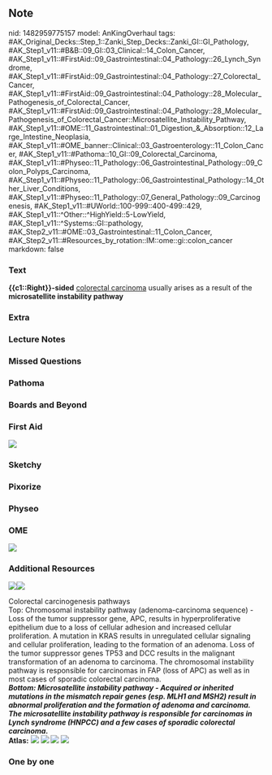 ## Note
nid: 1482959775157
model: AnKingOverhaul
tags: #AK_Original_Decks::Step_1::Zanki_Step_Decks::Zanki_GI::GI_Pathology, #AK_Step1_v11::#B&B::09_GI::03_Clinical::14_Colon_Cancer, #AK_Step1_v11::#FirstAid::09_Gastrointestinal::04_Pathology::26_Lynch_Syndrome, #AK_Step1_v11::#FirstAid::09_Gastrointestinal::04_Pathology::27_Colorectal_Cancer, #AK_Step1_v11::#FirstAid::09_Gastrointestinal::04_Pathology::28_Molecular_Pathogenesis_of_Colorectal_Cancer, #AK_Step1_v11::#FirstAid::09_Gastrointestinal::04_Pathology::28_Molecular_Pathogenesis_of_Colorectal_Cancer::Microsatellite_Instability_Pathway, #AK_Step1_v11::#OME::11_Gastrointestinal::01_Digestion_&_Absorption::12_Large_Intestine_Neoplasia, #AK_Step1_v11::#OME_banner::Clinical::03_Gastroenterology::11_Colon_Cancer, #AK_Step1_v11::#Pathoma::10_GI::09_Colorectal_Carcinoma, #AK_Step1_v11::#Physeo::11_Pathology::06_Gastrointestinal_Pathology::09_Colon_Polyps_Carcinoma, #AK_Step1_v11::#Physeo::11_Pathology::06_Gastrointestinal_Pathology::14_Other_Liver_Conditions, #AK_Step1_v11::#Physeo::11_Pathology::07_General_Pathology::09_Carcinogenesis, #AK_Step1_v11::#UWorld::100-999::400-499::429, #AK_Step1_v11::^Other::^HighYield::5-LowYield, #AK_Step1_v11::^Systems::GI::pathology, #AK_Step2_v11::#OME::03_Gastrointestinal::11_Colon_Cancer, #AK_Step2_v11::#Resources_by_rotation::IM::ome::gi::colon_cancer
markdown: false

### Text
<div>
  <b>{{c1::Right}}-sided</b> <u>colorectal carcinoma</u> usually
  arises as a result of the <b>microsatellite instability
  pathway</b>
</div>

### Extra


### Lecture Notes


### Missed Questions


### Pathoma


### Boards and Beyond


### First Aid
<img src="tmpMuaYC0.png">

### Sketchy


### Pixorize


### Physeo


### OME
<div class="ome-widget">
  <a href=
  "https://onlinemeded.org/spa/gastroenterology/colon-cancer/acquire?ref=anki">
  <img src="_OME_AnkiFlashcards_Lesson_1.png"></a>
</div>

### Additional Resources
<img src=
"paste-b53ff90c9049de7c3815b8019fd2815853407957.jpg"><img src=
"big_5db076c0be291.jpg">
<div>
  <div>
    <div>
      Colorectal carcinogenesis pathways
    </div>
  </div>
  <div>
    <div>
      <div>
        Top: Chromosomal instability pathway (adenoma-carcinoma
        sequence) - Loss of the tumor suppressor gene, APC, results
        in hyperproliferative epithelium due to a loss of cellular
        adhesion and increased cellular proliferation. A mutation
        in KRAS results in unregulated cellular signaling and
        cellular proliferation, leading to the formation of an
        adenoma. Loss of the tumor suppressor genes TP53 and DCC
        results in the malignant transformation of an adenoma to
        carcinoma. The chromosomal instability pathway is
        responsible for carcinomas in FAP (loss of APC) as well as
        in most cases of sporadic colorectal carcinoma.
      </div>
      <div>
        <b><i>Bottom: Microsatellite instability pathway - Acquired
        or inherited mutations in the mismatch repair genes (esp.
        MLH1 and MSH2) result in abnormal proliferation and the
        formation of adenoma and carcinoma. The microsatellite
        instability pathway is responsible for carcinomas in Lynch
        syndrome (HNPCC) and a few cases of sporadic colorectal
        carcinoma.</i></b>
      </div>
    </div>
  </div>
</div><b>Atlas:</b> <img src="tmpPnxUDq.png"> <img src=
"tmp_PvTSP.png"> <img src="tmpnzhBIN.png"> <img src=
"tmp4z0Ldi.png">

### One by one

